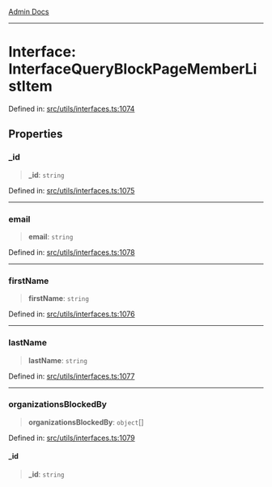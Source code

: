 [Admin Docs](/)

***

# Interface: InterfaceQueryBlockPageMemberListItem

Defined in: [src/utils/interfaces.ts:1074](https://github.com/PalisadoesFoundation/talawa-admin/blob/main/src/utils/interfaces.ts#L1074)

## Properties

### \_id

> **\_id**: `string`

Defined in: [src/utils/interfaces.ts:1075](https://github.com/PalisadoesFoundation/talawa-admin/blob/main/src/utils/interfaces.ts#L1075)

***

### email

> **email**: `string`

Defined in: [src/utils/interfaces.ts:1078](https://github.com/PalisadoesFoundation/talawa-admin/blob/main/src/utils/interfaces.ts#L1078)

***

### firstName

> **firstName**: `string`

Defined in: [src/utils/interfaces.ts:1076](https://github.com/PalisadoesFoundation/talawa-admin/blob/main/src/utils/interfaces.ts#L1076)

***

### lastName

> **lastName**: `string`

Defined in: [src/utils/interfaces.ts:1077](https://github.com/PalisadoesFoundation/talawa-admin/blob/main/src/utils/interfaces.ts#L1077)

***

### organizationsBlockedBy

> **organizationsBlockedBy**: `object`[]

Defined in: [src/utils/interfaces.ts:1079](https://github.com/PalisadoesFoundation/talawa-admin/blob/main/src/utils/interfaces.ts#L1079)

#### \_id

> **\_id**: `string`
